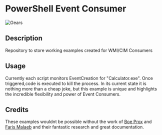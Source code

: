 # PowerShell Event Consumer
![Gears](http://blog.eendorsements.com/wp-content/uploads/2018/10/ea5efb_dc4342f30b664c0c94a10c7358a7d0bd_mv2_d_3310_1650_s_2.jpg "Gears of Automation")

## Description
Repository to store working examples created for WMI/CIM Consumers

## Usage
Currently each script monitors EventCreation for "Calculator.exe". Once triggered,code is executed to kill the process. In its current state it is nothing more than
a cheap joke, but this example is unique and highlights the incredible flexibility and power of Event Consumers. 

## Credits
These examples wouldnt be possible without the work of [Boe Prox](https://learn-powershell.net/2013/08/14/powershell-and-events-permanent-wmi-event-subscriptions/) and [Faris Malaeb](https://adamtheautomator.com/your-goto-guide-for-working-with-windows-wmi-events-and-powershell/#Binding_the_Event_Filter_and_Consumer_Together) and their fantastic research and great documentation.
